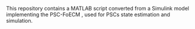 This repository contains a MATLAB script converted from a Simulink model implementing the PSC-FoECM , used for PSCs state estimation and simulation.
